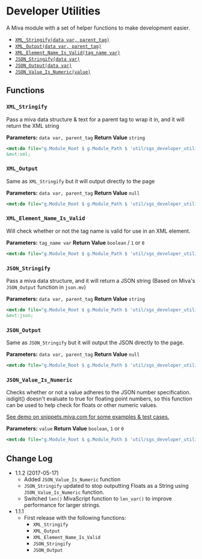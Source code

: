 # Developer Utilities

A Miva module with a set of helper functions to make development easier.

* [`XML_Stringify(data var, parent_tag)`](#xml_stringify)
* [`XML_Output(data var, parent_tag)`](#xml_output)
* [`XML_Element_Name_Is_Valid(tag_name var)`](#xml_element_name_is_valid)
* [`JSON_Stringify(data var)`](#json_stringify)
* [`JSON_Output(data var)`](#json_output)
* [`JSON_Value_Is_Numeric(value)`](#json_value_is_numeric)

## Functions

### `XML_Stringify`

Pass a miva data structure & text for a parent tag to wrap it in, and it will return the XML string

**Parameters:** `data var, parent_tag`
**Return Value** `string`

```xml
<mvt:do file="g.Module_Root $ g.Module_Path $ 'util/sgs_developer_utilities.mvc'" name="l.settings:xml" value="XML_Stringify(l.settings:basket, 'basket')" />
&mvt:xml;
```

### `XML_Output`

Same as `XML_Stringify` but it will output directly to the page

**Parameters:** `data var, parent_tag`
**Return Value** `null`

```xml
<mvt:do file="g.Module_Root $ g.Module_Path $ 'util/sgs_developer_utilities.mvc'" name="l.null" value="XML_Output(l.settings:basket, 'basket')" />
```

### `XML_Element_Name_Is_Valid`

Will check whether or not the tag name is valid for use in an XML element.

**Parameters:** `tag_name var`
**Return Value** `boolean` / `1` or `0`

```xml
<mvt:do file="g.Module_Root $ g.Module_Path $ 'util/sgs_developer_utilities.mvc'" name="l.null" value="XML_Element_Name_Is_Valid('foobar')" />
```


### `JSON_Stringify`

Pass a miva data structure, and it will return a JSON string (Based on Miva's `JSON_Output` function in `json.mv`)

**Parameters:** `data var, parent_tag`
**Return Value** `string`

```xml
<mvt:do file="g.Module_Root $ g.Module_Path $ 'util/sgs_developer_utilities.mvc'" name="l.settings:json" value="JSON_Stringify(l.settings:basket)" />
&mvt:json;
```


### `JSON_Output`

Same as `JSON_Stringify` but it will output the JSON directly to the page.

**Parameters:** `data var, parent_tag`
**Return Value** `null`

```xml
<mvt:do file="g.Module_Root $ g.Module_Path $ 'util/sgs_developer_utilities.mvc'" name="l.null" value="JSON_Output(l.settings:basket)" />
```

### `JSON_Value_Is_Numeric`

Checks whether or not a value adheres to the JSON number specification. isdigit() doesn't evaluate to true for floating point numbers, so this function can be used to help check for floats or other numeric values.

[See demo on snippets.miva.com for some examples & test cases.](https://ssoule.mivamerchantdev.com/store/json-value-validation.html)

**Parameters:** `value`
**Return Value** `boolean`, `1` or `0`

```xml
<mvt:do file="g.Module_Root $ g.Module_Path $ 'util/sgs_developer_utilities.mvc'" name="l.null" value="JSON_Value_Is_Numeric(3.14)" />
```

## Change Log

- 1.1.2 (2017-05-17)
	- Added `JSON_Value_Is_Numeric` function
	- `JSON_Stringify` updated to stop outputting Floats as a String using `JSON_Value_Is_Numeric` function.
	- Switched `len()` MivaScript function to `len_var()` to improve performance for larger strings.
- 1.1.1
	- First release with the following functions:
		- `XML_Stringify`
		- `XML_Output`
		- `XML_Element_Name_Is_Valid`
		- `JSON_Stringify`
		- `JSON_Output`